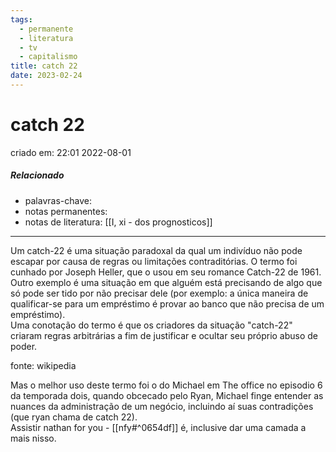 ```yaml
---
tags:
  - permanente
  - literatura
  - tv
  - capitalismo
title: catch 22
date: 2023-02-24
---
```


# catch 22

criado em: 22:01 2022-08-01

##### Relacionado

- palavras-chave: 
- notas permanentes: 
- notas de literatura: [[I, xi - dos prognosticos]]

---

Um catch-22 é uma situação paradoxal da qual um indivíduo não pode escapar por causa de regras ou limitações contraditórias. O termo foi cunhado por Joseph Heller, que o usou em seu romance Catch-22 de 1961.  
Outro exemplo é uma situação em que alguém está precisando de algo que só pode ser tido por não precisar dele (por exemplo: a única maneira de qualificar-se para um empréstimo é provar ao banco que não precisa de um empréstimo).  
Uma conotação do termo é que os criadores da situação "catch-22" criaram regras arbitrárias a fim de justificar e ocultar seu próprio abuso de poder.

fonte: wikipedia

Mas o melhor uso deste termo foi o do Michael em The office no episodio 6 da temporada dois, quando obcecado pelo Ryan, Michael finge entender as nuances da administração de um negócio, incluindo aí suas contradições (que ryan chama de catch 22).  
Assistir nathan for you - [[nfy#^0654df]] é, inclusive dar uma camada a mais nisso.
